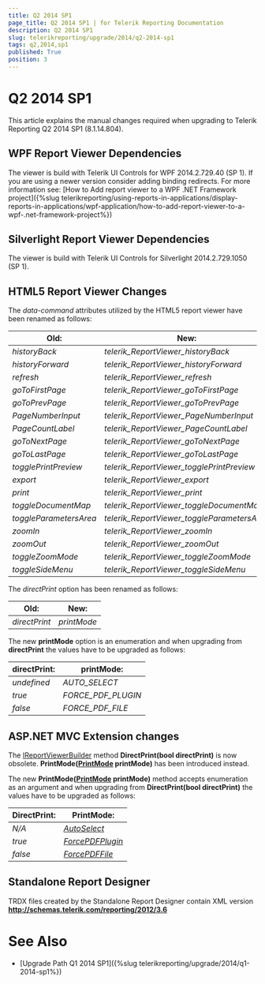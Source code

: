```yaml
---
title: Q2 2014 SP1
page_title: Q2 2014 SP1 | for Telerik Reporting Documentation
description: Q2 2014 SP1
slug: telerikreporting/upgrade/2014/q2-2014-sp1
tags: q2,2014,sp1
published: True
position: 3
---
```


# Q2 2014 SP1



This article explains the manual changes required when upgrading to Telerik Reporting Q2 2014 SP1 (8.1.14.804).

## WPF Report Viewer Dependencies

The viewer is build with Telerik UI Controls for WPF 2014.2.729.40 (SP 1). If you are using a newer version consider adding binding redirects. For more information see:           [How to Add report viewer to a WPF .NET Framework project]({%slug telerikreporting/using-reports-in-applications/display-reports-in-applications/wpf-application/how-to-add-report-viewer-to-a-wpf-.net-framework-project%})

## Silverlight Report Viewer Dependencies

The viewer is build with Telerik UI Controls for Silverlight 2014.2.729.1050 (SP 1).         

## HTML5 Report Viewer Changes

The *data-command*  attributes utilized by the HTML5 report viewer have been renamed as follows:         


|  __Old:__  |  __New:__  |
| ------ | ------ |
| *historyBack* | *telerik_ReportViewer_historyBack* |
| *historyForward* | *telerik_ReportViewer_historyForward* |
| *refresh* | *telerik_ReportViewer_refresh* |
| *goToFirstPage* | *telerik_ReportViewer_goToFirstPage* |
| *goToPrevPage* | *telerik_ReportViewer_goToPrevPage* |
| *PageNumberInput* | *telerik_ReportViewer_PageNumberInput* |
| *PageCountLabel* | *telerik_ReportViewer_PageCountLabel* |
| *goToNextPage* | *telerik_ReportViewer_goToNextPage* |
| *goToLastPage* | *telerik_ReportViewer_goToLastPage* |
| *togglePrintPreview* | *telerik_ReportViewer_togglePrintPreview* |
| *export* | *telerik_ReportViewer_export* |
| *print* | *telerik_ReportViewer_print* |
| *toggleDocumentMap* | *telerik_ReportViewer_toggleDocumentMap* |
| *toggleParametersArea* | *telerik_ReportViewer_toggleParametersArea* |
| *zoomIn* | *telerik_ReportViewer_zoomIn* |
| *zoomOut* | *telerik_ReportViewer_zoomOut* |
| *toggleZoomMode* | *telerik_ReportViewer_toggleZoomMode* |
| *toggleSideMenu* | *telerik_ReportViewer_toggleSideMenu*|




The *directPrint*  option has been renamed as follows:         


|  __Old:__  |  __New:__  |
| ------ | ------ |
| *directPrint* | *printMode*|




The new __printMode__  option is an enumeration and           when upgrading from __directPrint__  the values have to be upgraded as follows:         


|  __directPrint:__  |  __printMode:__  |
| ------ | ------ |
| *undefined* | *AUTO_SELECT* |
| *true* | *FORCE_PDF_PLUGIN* |
| *false* | *FORCE_PDF_FILE*|




## ASP.NET MVC Extension changes

The [IReportViewerBuilder](/reporting/api/Telerik.ReportViewer.Mvc.IReportViewerBuilder) method           __DirectPrint(bool directPrint)__  is now obsolete.           __PrintMode([PrintMode](/reporting/api/Telerik.ReportViewer.Mvc.PrintMode) printMode)__            has been introduced instead.         

The new __PrintMode([PrintMode](/reporting/api/Telerik.ReportViewer.Mvc.PrintMode) printMode)__            method accepts enumeration as an argument and when upgrading from __DirectPrint(bool directPrint)__            the values have to be upgraded as follows:         


|  __DirectPrint:__  |  __PrintMode:__  |
| ------ | ------ |
| *N/A* | *[AutoSelect](/reporting/api/Telerik.ReportViewer.Mvc.PrintMode#Telerik_ReportViewer_Mvc_PrintMode_AutoSelect)* |
| *true* | *[ForcePDFPlugin](/reporting/api/Telerik.ReportViewer.Mvc.PrintMode#Telerik_ReportViewer_Mvc_PrintMode_ForcePDFPlugin)* |
| *false* | *[ForcePDFFile](/reporting/api/Telerik.ReportViewer.Mvc.PrintMode#Telerik_ReportViewer_Mvc_PrintMode_ForcePDFFile)*|




## Standalone Report Designer

TRDX files created by the Standalone Report Designer contain XML version __http://schemas.telerik.com/reporting/2012/3.6__ 

# See Also


 * [Upgrade Path Q1 2014 SP1]({%slug telerikreporting/upgrade/2014/q1-2014-sp1%})
